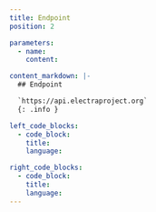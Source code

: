 ```yaml
---
title: Endpoint
position: 2

parameters:
  - name:
    content:

content_markdown: |-
  ## Endpoint

  `https://api.electraproject.org`
  {: .info }

left_code_blocks:
  - code_block:
    title:
    language:

right_code_blocks:
  - code_block:
    title:
    language:
---
```

